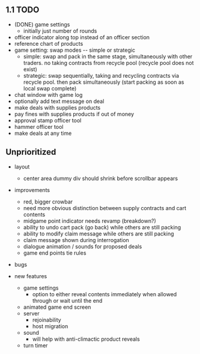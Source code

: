 ## 1.1 TODO
- (DONE) game settings
  - initially just number of rounds
- officer indicator along top instead of an officer section
- reference chart of products
- game setting: swap modes -- simple or strategic
  - simple: swap and pack in the same stage, simultaneously with other traders. no taking contracts from recycle pool (recycle pool does not exist)
  - strategic: swap sequentially, taking and recycling contracts via recycle pool. then pack simultaneously (start packing as soon as local swap complete)
- chat window with game log
- optionally add text message on deal
- make deals with supplies products
- pay fines with supplies products if out of money
- approval stamp officer tool
- hammer officer tool
- make deals at any time


## Unprioritized
- layout
  - center area dummy div should shrink before scrollbar appears

- improvements
  - red, bigger crowbar
  - need more obvious distinction between supply contracts and cart contents
  - midgame point indicator needs revamp (breakdown?)
  - ability to undo cart pack (go back) while others are still packing
  - ability to modify claim message while others are still packing
  - claim message shown during interrogation
  - dialogue animation / sounds for proposed deals
  - game end points tie rules

- bugs

- new features
  - game settings
    - option to either reveal contents immediately when allowed through or wait until the end
  - animated game end screen
  - server
    - rejoinability
    - host migration
  - sound
    - will help with anti-climactic product reveals
  - turn timer
